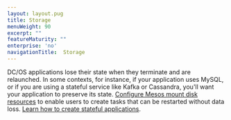 ```yaml
---
layout: layout.pug
title: Storage
menuWeight: 90
excerpt: ""
featureMaturity: ""
enterprise: 'no'
navigationTitle:  Storage
---
```


<!-- This source repo for this topic is https://github.com/dcos/dcos-docs -->


DC/OS applications lose their state when they terminate and are relaunched. In some contexts, for instance, if your application uses MySQL, or if you are using a stateful service like Kafka or Cassandra, you'll want your application to preserve its state. [Configure Mesos mount disk resources](/docs/1.9/storage/mount-disk-resources/) to enable users to create tasks that can be restarted without data loss. [Learn how to create stateful applications](/docs/1.9/storage/persistent-volume/).
